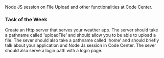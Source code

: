 Node JS session on File Upload and other functionalities at Code Center.

### Task of the Week
Create an Http server that serves your weather app. The server should take a pathname called 'uploadFile' and should allow you to be able to upload a file. The sever should also take a pathname called 'home' and should briefly talk about your application and Node Js session in Code Center. The sever should also serve a login path with a login page.